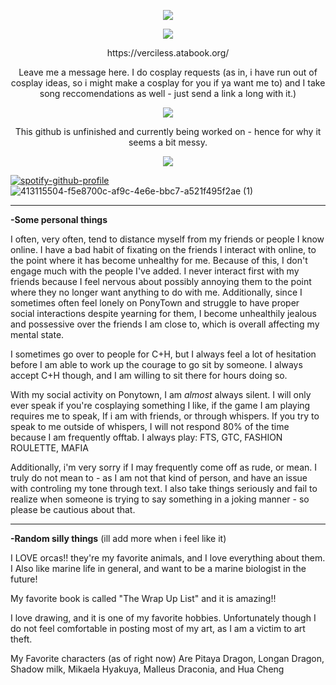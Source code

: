 <p align="Center">
<img src="https://komarev.com/ghpvc/?username=verciless"
  </p>

<p align="center">
<img src="https://github.com/user-attachments/assets/24450a4b-5020-484a-86c7-d664121171d6"
  </p>

<p align="center">https://verciless.atabook.org/ </p>
<p align="center">Leave me a message here. I do cosplay requests (as in, i have run out of cosplay ideas, so i might make a cosplay for you if ya want me to) and I take song reccomendations as well - just send a link a long with it.) </p>

<p align="center">
<img src="https://github.com/user-attachments/assets/ffa5029a-80f3-41c4-9983-3a361dd9e257"
  </p>

<p align="center">This github is unfinished and currently being worked on - hence for why it seems a bit messy. </p>

<p align="center">
<img src="https://github.com/user-attachments/assets/ff10956a-69ab-4c12-9172-6413c33a3485"
  </p>


[![spotify-github-profile](https://spotify-github-profile.kittinanx.com/api/view?uid=31yd3hbvttlvutoal2wq2fxrgdgy&cover_image=true&theme=default&show_offline=false&background_color=121212&interchange=false)](https://spotify-github-profile.kittinanx.com/api/view?uid=31yd3hbvttlvutoal2wq2fxrgdgy&redirect=true) ![413115504-f5e8700c-af9c-4e6e-bbc7-a521f495f2ae (1)](https://github.com/user-attachments/assets/294b9dfa-9734-4ab3-bc7a-b5336b984119)


<hr>

**-Some personal things**

I often, very often, tend to distance myself from my friends or people I know online. I have a bad habit of fixating on the friends I interact with online, to the point where it has become unhealthy for me. Because of this, I don't engage much with the people I've added. I never interact first with my friends because I feel nervous about possibly annoying them to the point where they no longer want anything to do with me. Additionally, since I sometimes often feel lonely on PonyTown and struggle to have proper social interactions despite yearning for them, I become unhealthily jealous and possessive over the friends I am close to, which is overall affecting my mental state.

I sometimes go over to people for C+H, but I always feel a lot of hesitation before I am able to work up the courage to go sit by someone. I always accept C+H though, and I am willing to sit there for hours doing so.

With my social activity on Ponytown, I am *almost* always silent. I will only ever speak if you're cosplaying something I like, if the game I am playing requires me to speak, If i am with friends, or through whispers. If you try to speak to me outside of whispers, I will not respond 80% of the time because I am frequently offtab. I always play: FTS, GTC, FASHION ROULETTE, MAFIA

Additionally, i'm very sorry if I may frequently come off as rude, or mean. I truly do not mean to - as I am not that kind of person, and have an issue with controling my tone through text. I also take things seriously and fail to realize when someone is trying to say something in a joking manner - so please be cautious about that.

<hr>

**-Random silly things** (ill add more when i feel like it) 

I LOVE orcas!! they're my favorite animals, and I love everything about them. I Also like marine life in general, and want to be a marine biologist in the future!

My favorite book is called "The Wrap Up List" and it is amazing!!

I love drawing, and it is one of my favorite hobbies. Unfortunately though I do not feel comfortable in posting most of my art, as I am a victim to art theft.

My Favorite characters (as of right now) Are Pitaya Dragon, Longan Dragon, Shadow milk, Mikaela Hyakuya, Malleus Draconia, and Hua Cheng
